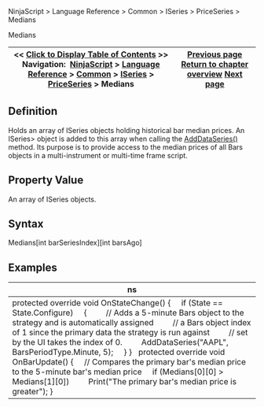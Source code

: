 ﻿
NinjaScript > Language Reference > Common > ISeries<T> > PriceSeries<double> > Medians

Medians

| << [Click to Display Table of Contents](medians.md) >> **Navigation:**     [NinjaScript](ninjascript.md) > [Language Reference](language_reference_wip.md) > [Common](common.md) > [ISeries<T>](iseriest.md) > [PriceSeries<double>](priceseries.md) > Medians | [Previous page](median.md) [Return to chapter overview](priceseries.md) [Next page](open.md) |
| --- | --- |
## Definition
Holds an array of ISeries<double> objects holding historical bar median prices. An ISeries<double>> object is added to this array when calling the [AddDataSeries()](adddataseries.md) method. Its purpose is to provide access to the median prices of all Bars objects in a multi-instrument or multi-time frame script. 
 
## Property Value
An array of ISeries<double> objects.
 
## Syntax
Medians[int barSeriesIndex][int barsAgo]
 
## 
## Examples

| ns |
| --- |
| protected override void OnStateChange() {      if (State == State.Configure)      {          // Adds a 5-minute Bars object to the strategy and is automatically assigned          // a Bars object index of 1 since the primary data the strategy is run against          // set by the UI takes the index of 0.          AddDataSeries("AAPL", BarsPeriodType.Minute, 5);       } }    protected override void OnBarUpdate()  {       // Compares the primary bar's median price to the 5-minute bar's median price      if (Medians[0][0] > Medians[1][0])           Print("The primary bar's median price is greater");  } |
